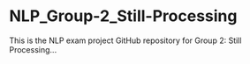 # NLP_Group-2_Still-Processing
This is the NLP exam project GitHub repository for Group 2: Still Processing...
